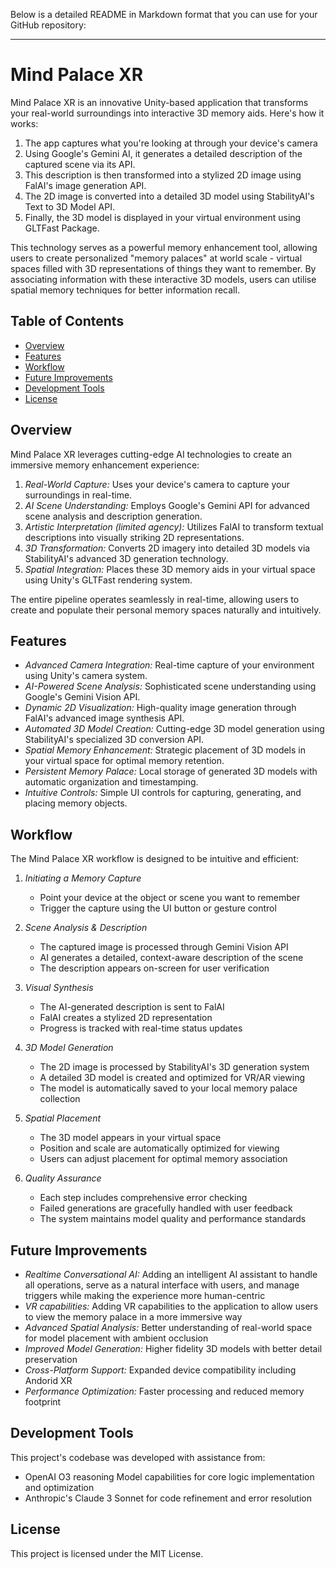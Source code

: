 Below is a detailed README in Markdown format that you can use for your GitHub repository:

-----------------------------------------------------------
# Mind Palace XR

Mind Palace XR is an innovative Unity-based application that transforms your real-world surroundings into interactive 3D memory aids. Here's how it works:

1. The app captures what you're looking at through your device's camera
2. Using Google's Gemini AI, it generates a detailed description of the captured scene via its API.
3. This description is then transformed into a stylized 2D image using FalAI's image generation API.
4. The 2D image is converted into a detailed 3D model using StabilityAI's Text to 3D Model API.
5. Finally, the 3D model is displayed in your virtual environment using GLTFast Package.

This technology serves as a powerful memory enhancement tool, allowing users to create personalized "memory palaces" at world scale - virtual spaces filled with 3D representations of things they want to remember. By associating information with these interactive 3D models, users can utilise spatial memory techniques for better information recall.

## Table of Contents

- [Overview](#overview)
- [Features](#features)
- [Workflow](#workflow)
- [Future Improvements](#future-improvements)
- [Development Tools](#development-tools)
- [License](#license)

## Overview

Mind Palace XR leverages cutting-edge AI technologies to create an immersive memory enhancement experience:

1. *Real-World Capture:* Uses your device's camera to capture your surroundings in real-time.
2. *AI Scene Understanding:* Employs Google's Gemini API for advanced scene analysis and description generation.
3. *Artistic Interpretation (limited agency):* Utilizes FalAI to transform textual descriptions into visually striking 2D representations.
4. *3D Transformation:* Converts 2D imagery into detailed 3D models via StabilityAI's advanced 3D generation technology.
5. *Spatial Integration:* Places these 3D memory aids in your virtual space using Unity's GLTFast rendering system.

The entire pipeline operates seamlessly in real-time, allowing users to create and populate their personal memory spaces naturally and intuitively.

## Features

- *Advanced Camera Integration:* Real-time capture of your environment using Unity's camera system.
- *AI-Powered Scene Analysis:* Sophisticated scene understanding using Google's Gemini Vision API.
- *Dynamic 2D Visualization:* High-quality image generation through FalAI's advanced image synthesis API.
- *Automated 3D Model Creation:* Cutting-edge 3D model generation using StabilityAI's specialized 3D conversion API.
- *Spatial Memory Enhancement:* Strategic placement of 3D models in your virtual space for optimal memory retention.
- *Persistent Memory Palace:* Local storage of generated 3D models with automatic organization and timestamping.
- *Intuitive Controls:* Simple UI controls for capturing, generating, and placing memory objects.

## Workflow

The Mind Palace XR workflow is designed to be intuitive and efficient:

1. *Initiating a Memory Capture*
   - Point your device at the object or scene you want to remember
   - Trigger the capture using the UI button or gesture control
   
2. *Scene Analysis & Description*
   - The captured image is processed through Gemini Vision API
   - AI generates a detailed, context-aware description of the scene
   - The description appears on-screen for user verification

3. *Visual Synthesis*
   - The AI-generated description is sent to FalAI
   - FalAI creates a stylized 2D representation
   - Progress is tracked with real-time status updates

4. *3D Model Generation*
   - The 2D image is processed by StabilityAI's 3D generation system
   - A detailed 3D model is created and optimized for VR/AR viewing
   - The model is automatically saved to your local memory palace collection

5. *Spatial Placement*
   - The 3D model appears in your virtual space
   - Position and scale are automatically optimized for viewing
   - Users can adjust placement for optimal memory association

6. *Quality Assurance*
   - Each step includes comprehensive error checking
   - Failed generations are gracefully handled with user feedback
   - The system maintains model quality and performance standards

## Future Improvements

- *Realtime Conversational AI:* Adding an intelligent AI assistant to handle all operations, serve as a natural interface with users, and manage triggers while making the experience more human-centric
- *VR capabilities:* Adding VR capabilities to the application to allow users to view the memory palace in a more immersive way
- *Advanced Spatial Analysis:* Better understanding of real-world space for model placement with ambient occlusion
- *Improved Model Generation:* Higher fidelity 3D models with better detail preservation
- *Cross-Platform Support:* Expanded device compatibility including Andorid XR
- *Performance Optimization:* Faster processing and reduced memory footprint

## Development Tools

This project's codebase was developed with assistance from:
- OpenAI O3 reasoning Model capabilities for core logic implementation and optimization
- Anthropic's Claude 3 Sonnet for code refinement and error resolution

## License

This project is licensed under the MIT License. 